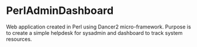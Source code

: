# PerlAdminDashboard
Web application created in Perl using Dancer2 micro-framework. Purpose is to create a simple helpdesk for sysadmin and dashboard to track system resources.
